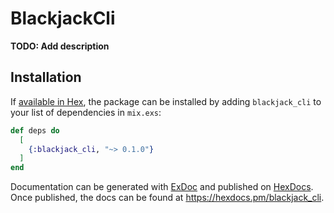 # BlackjackCli

**TODO: Add description**

## Installation

If [available in Hex](https://hex.pm/docs/publish), the package can be installed
by adding `blackjack_cli` to your list of dependencies in `mix.exs`:

```elixir
def deps do
  [
    {:blackjack_cli, "~> 0.1.0"}
  ]
end
```

Documentation can be generated with [ExDoc](https://github.com/elixir-lang/ex_doc)
and published on [HexDocs](https://hexdocs.pm). Once published, the docs can
be found at <https://hexdocs.pm/blackjack_cli>.

